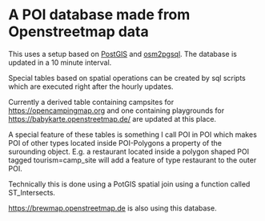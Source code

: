 # A POI database made from Openstreetmap data

This uses a setup based on [PostGIS](http://postgis.net) and [osm2pgsql](https://osm2pgsql.org).
The database is updated in a 10 minute interval.

Special tables based on spatial operations can be created by sql scripts which are
executed right after the hourly updates.

Currently a derived table containing campsites for
https://opencampingmap.org and one containing
playgrounds for https://babykarte.openstreetmap.de/
are updated at this place.

A special feature of these tables is something I call POI in POI which makes
POI of other types located inside POI-Polygons a property of the surounding
object.  E.g. a restaurant located inside a polygon shaped POI tagged
tourism=camp_site will add a feature of type restaurant to the outer POI.

Technically this is done using a PotGIS spatial join using a function called
ST_Intersects.

https://brewmap.openstreetmap.de is also using this database.

